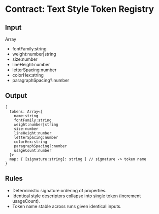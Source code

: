 # Contract: Text Style Token Registry

## Input
Array<TextStyleDescriptor>
- fontFamily:string
- weight:number|string
- size:number
- lineHeight:number
- letterSpacing:number
- colorHex:string
- paragraphSpacing?:number

## Output
```
{
  tokens: Array<{
    name:string
    fontFamily:string
    weight:number|string
    size:number
    lineHeight:number
    letterSpacing:number
    colorHex:string
    paragraphSpacing?:number
    usageCount:number
  }>
  map: { [signature:string]: string } // signature -> token name
}
```

## Rules
- Deterministic signature ordering of properties.
- Identical style descriptors collapse into single token (increment usageCount).
- Token name stable across runs given identical inputs.

